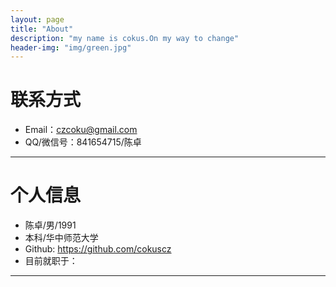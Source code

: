 ```yaml
---
layout: page
title: "About"
description: "my name is cokus.On my way to change"
header-img: "img/green.jpg"
---
```





# 联系方式

*   Email：czcoku@gmail.com
*   QQ/微信号：841654715/陈卓

* * *

# 个人信息

*   陈卓/男/1991
*   本科/华中师范大学 
*   Github: <https://github.com/cokuscz>
*   目前就职于：

* * *
